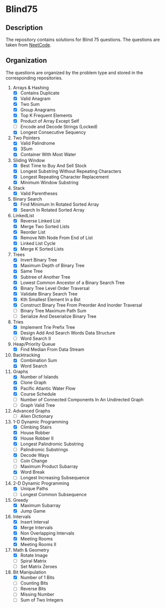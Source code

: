 # Blind75

## Description
The repository contains solutions for Blind 75 questions. The questions are taken from [NeetCode](https://neetcode.io/practice).

## Organization 
The questions are organized by the problem type and stored in the corresponding repositories.

1. Arrays & Hashing
   - [x] Contains Duplicate
   - [x] Valid Anagram
   - [x] Two Sum
   - [x] Group Anagrams
   - [x] Top K Frequent Elements
   - [x] Product of Array Except Self
   - [ ] Encode and Decode Strings (Locked)
   - [x] Longest Consecutive Sequency
2. Two Pointers
   - [x] Valid Palindrome
   - [x] 3Sum
   - [x] Container With Most Water
4. Sliding Window
   - [x] Best Time to Buy And Sell Stock
   - [x] Longest Substring Without Repeating Characters
   - [x] Longest Repeating Character Replacement
   - [x] Minimum Window Substring
6. Stack
   - [x] Valid Parentheses
8. Binary Search
   - [x] Find Minimum In Rotated Sorted Array
   - [x] Search In Rotated Sorted Array
10. LinkedList
    - [x] Reverse Linked List
    - [x] Merge Two Sorted Lists
    - [x] Reorder List
    - [x] Remove Nth Node From End of List
    - [x] Linked List Cycle
    - [x] Merge K Sorted Lists
12. Trees
    - [x] Invert Binary Tree
    - [x] Maximum Depth of Binary Tree
    - [x] Same Tree
    - [x] Subtree of Another Tree
    - [x] Lowest Common Ancestor of a Binary Search Tree
    - [x] Binary Tree Level Order Traversal
    - [x] Validate Binary Search Tree
    - [x] Kth Smallest Element In a Bst
    - [x] Construct Binary Tree From Preorder And Inorder Traversal
    - [ ] Binary Tree Maximum Path Sum
    - [ ] Serialize And Deserialize Binary Tree 
14. Tries
    - [x] Implement Trie Prefix Tree
    - [x] Design Add And Search Words Data Structure
    - [ ] Word Search II 
16. Heap/Priority Queue
    - [x] Find Median From Data Stream
18. Backtracking
    - [x] Combination Sum
    - [x] Word Search
20. Graphs
    - [x] Number of Islands
    - [x] Clone Graph
    - [x] Pacific Atlantic Water Flow
    - [x] Course Schedule
    - [ ] Number of Connected Components In An Undirected Graph
    - [ ] Graph Valid Tree 
21. Advanced Graphs
    - [ ] Alien Dictionary
23. 1-D Dynamic Programming
    - [x] Climbing Stairs
    - [x] House Robber
    - [x] House Robber II
    - [x] Longest Palindromic Substring
    - [ ] Palindromic Substrings
    - [x] Decode Ways
    - [ ] Coin Change
    - [ ] Maximum Product Subarray
    - [x] Word Break
    - [ ] Longest Increasing Subsequence 
24. 2-D Dynamic Programming
    - [x] Unique Paths
    - [ ] Longest Common Subsequence
25. Greedy
    - [x] Maximum Subarray
    - [x] Jump Game 
26. Intervals
    - [x]  Insert Interval
    - [x]  Merge Intervals
    - [x]  Non Overlapping Intervals
    - [x]  Meeting Rooms
    - [x]  Meeting Rooms II
28. Math & Geometry
    - [x] Rotate Image
    - [ ] Spiral Matrix
    - [ ] Set Matrix Zeroes
29. Bit Manipulation
    - [x] Number of 1 Bits
    - [ ] Counting Bits
    - [ ] Reverse Bits
    - [ ] Missing Number
    - [ ] Sum of Two Integers
